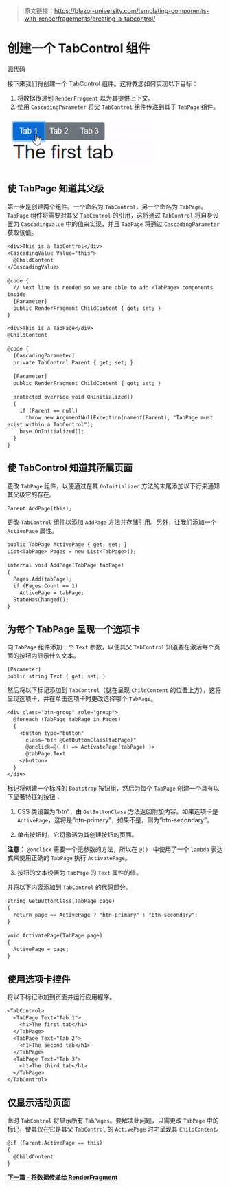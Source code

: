 > 原文链接：https://blazor-university.com/templating-components-with-renderfragements/creating-a-tabcontrol/

# 创建一个 TabControl 组件
[源代码](https://blazor-university.com/templating-components-with-renderfragements/creating-a-tabcontrol/)

接下来我们将创建一个 TabControl 组件。这将教您如何实现以下目标：

1. 将数据传递到 `RenderFragment` 以为其提供上下文。
2. 使用 `CascadingParameter` 将父 `TabControl` 组件传递到其子 `TabPage` 组件。

![](TabControl.gif)

## 使 TabPage 知道其父级
第一步是创建两个组件。一个命名为 `TabControl`，另一个命名为 `TabPage`。 `TabPage` 组件将需要对其父 `TabControl` 的引用，这将通过 `TabControl` 将自身设置为 `CascadingValue` 中的值来实现，并且 `TabPage` 将通过 `CascadingParameter` 获取该值。

```
<div>This is a TabControl</div>
<CascadingValue Value="this">
  @ChildContent
</CascadingValue>

@code {
  // Next line is needed so we are able to add <TabPage> components inside
  [Parameter]
  public RenderFragment ChildContent { get; set; }
}
```
```
<div>This is a TabPage</div>
@ChildContent

@code {
  [CascadingParameter]
  private TabControl Parent { get; set; }

  [Parameter]
  public RenderFragment ChildContent { get; set; }

  protected override void OnInitialized()
  {
    if (Parent == null)
      throw new ArgumentNullException(nameof(Parent), "TabPage must exist within a TabControl");
    base.OnInitialized();
  }
}
```

## 使 TabControl 知道其所属页面
更改 `TabPage` 组件，以便通过在其 `OnInitialized` 方法的末尾添加以下行来通知其父级它的存在。

```
Parent.AddPage(this);
```

更改 `TabControl` 组件以添加 `AddPage` 方法并存储引用。另外，让我们添加一个 `ActivePage` 属性。

```
public TabPage ActivePage { get; set; }
List<TabPage> Pages = new List<TabPage>();

internal void AddPage(TabPage tabPage)
{
  Pages.Add(tabPage);
  if (Pages.Count == 1)
    ActivePage = tabPage;
  StateHasChanged();
}
```

## 为每个 TabPage 呈现一个选项卡
向 `TabPage` 组件添加一个 `Text` 参数，以便其父 `TabControl` 知道要在激活每个页面的按钮内显示什么文本。

```
[Parameter]
public string Text { get; set; }
```


然后将以下标记添加到 `TabControl`（就在呈现 `ChildContent` 的位置上方），这将呈现选项卡，并在单击选项卡时更改选择哪个 `TabPage`。

```
<div class="btn-group" role="group">
  @foreach (TabPage tabPage in Pages)
  {
    <button type="button"
      class="btn @GetButtonClass(tabPage)"
      @onclick=@( () => ActivatePage(tabPage) )>
      @tabPage.Text
    </button>
  }
</div>
```

标记将创建一个标准的 `Bootstrap` 按钮组，然后为每个 `TabPage` 创建一个具有以下显著特征的按钮：

1. CSS 类设置为“btn”，由 `GetButtonClass` 方法返回附加内容。如果选项卡是 `ActivePage`，这将是“btn-primary”，如果不是，则为“btn-secondary”。

2. 单击按钮时，它将激活为其创建按钮的页面。

  **注意：** `@onclick` 需要一个无参数的方法，所以在 `@() ` 中使用了一个 `lambda` 表达式来使用正确的 `TabPage` 执行 `ActivatePage`。

3. 按钮的文本设置为 `TabPage` 的 `Text` 属性的值。

并将以下内容添加到 `TabControl` 的代码部分。

```
string GetButtonClass(TabPage page)
{
  return page == ActivePage ? "btn-primary" : "btn-secondary";
}

void ActivatePage(TabPage page)
{
  ActivePage = page;
}
```

## 使用选项卡控件
将以下标记添加到页面并运行应用程序。

```
<TabControl>
  <TabPage Text="Tab 1">
    <h1>The first tab</h1>
  </TabPage>
  <TabPage Text="Tab 2">
    <h1>The second tab</h1>
  </TabPage>
  <TabPage Text="Tab 3">
    <h1>The third tab</h1>
  </TabPage>
</TabControl>
```

## 仅显示活动页面
此时 `TabControl` 将显示所有 `TabPages`。要解决此问题，只需更改 `TabPage` 中的标记，使其仅在它是其父 `TabControl` 的 `ActivePage` 时才呈现其 `ChildContent`。

```
@if (Parent.ActivePage == this)
{
  @ChildContent
}
```

**[下一篇 - 将数据传递给 RenderFragment](https://feiyun0112.github.io/blazor-university.zh-cn/templating-components-with-renderfragements/passing-data-to-a-renderfragement)**
